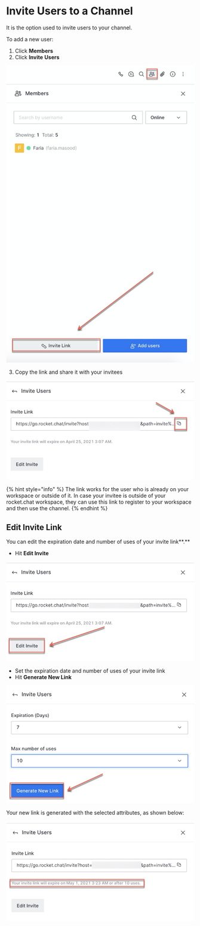 # Invite Users to a Channel

It is the option used to invite users to your channel. 

To add a new user:

1. Click **Members**
2. Click **Invite** **Users**

![](../../../../../.gitbook/assets/image%20%28388%29.png)

3. Copy the link and share it with your invitees

![](../../../../../.gitbook/assets/image%20%28375%29.png)

{% hint style="info" %}
The link works for the user who is already on your workspace or outside of it. In case your invitee is outside of your rocket.chat workspace, they can use this link to register to your workspace and then use the channel. 
{% endhint %}

## Edit Invite Link

You can edit the expiration date and number of uses of your invite link**.**

* Hit **Edit Invite**

![](../../../../../.gitbook/assets/image%20%28392%29.png)

* Set the expiration date and number of uses of your invite link
* Hit **Generate New Link**

![](../../../../../.gitbook/assets/image%20%28393%29.png)

Your new link is generated with the selected attributes, as shown below:

![](../../../../../.gitbook/assets/image%20%28389%29.png)

